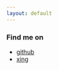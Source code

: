 ```yaml
---
layout: default
---
```


### Find me on
* [github](https://github.com/halli77)
* [xing](https://www.xing.com/profile/Michael_Hallmann6/)
